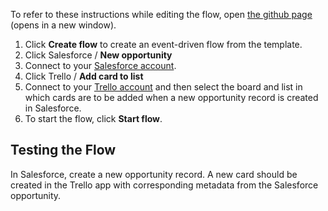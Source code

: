 To refer to these instructions while editing the flow, open [the github page](https://github.com/ot4i/app-connect-templates/blob/main/resources/markdown/Create%20a%20new%20Trello%20card%20when%20a%20new%20opportunity%20record%20is%20created%20in%20Salesforce_instructions.md) (opens in a new window).

1. Click **Create flow** to create an event-driven flow from the template.
2. Click Salesforce / **New opportunity**
3. Connect to your [Salesforce account](https://ibm.biz/aassalesforce).
4. Click Trello / **Add card to list**
5. Connect to your [Trello account](https://ibm.biz/aastrello) and then select the board and list in which cards are to be added when a new opportunity record is created in Salesforce.
6. To start the flow, click **Start flow**.

## Testing the Flow

In Salesforce, create a new opportunity record.  A new card should be created in the Trello app with corresponding metadata from the Salesforce opportunity.
